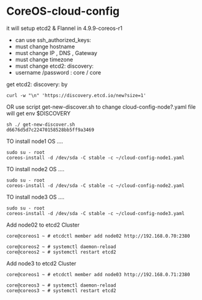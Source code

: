 # CoreOS-cloud-config
it will setup etcd2 & Flannel in 4.9.9-coreos-r1

 - can use ssh_authorized_keys:
 - must change hostname
 - must change IP , DNS , Gateway
 - must change timezone
 - must change  etcd2: discovery:
 - username /password : core / core
 
get   etcd2: discovery: by 
```
curl -w "\n" 'https://discovery.etcd.io/new?size=1'
```

OR use script get-new-discover.sh to change cloud-config-node?.yaml file
will get env  $DISCOVERY

```
sh ./ get-new-discover.sh
d6676d5d7c22470158528bb5ff9a3469

```

TO install node1 OS ....

```
sudo su - root
coreos-install -d /dev/sda -C stable -c ~/cloud-config-node1.yaml
```

TO install node2 OS ....

```
sudo su - root
coreos-install -d /dev/sda -C stable -c ~/cloud-config-node2.yaml
```

TO install node3 OS ....

```
sudo su - root
coreos-install -d /dev/sda -C stable -c ~/cloud-config-node3.yaml
```
Add node02 to etcd2 Cluster
```
core@coreos1 ~ # etcdctl member add node02 http://192.168.0.70:2380

core@coreos2 ~ # systemctl daemon-reload
core@coreos2 ~ # systemctl restart etcd2
```

Add node3 to etcd2 Cluster
```
core@coreos1 ~ # etcdctl member add node03 http://192.168.0.71:2380

core@coreos3 ~ # systemctl daemon-reload
core@coreos3 ~ # systemctl restart etcd2
```
